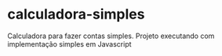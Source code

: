 # calculadora-simples

Calculadora para fazer contas simples.
Projeto executando com implementação simples em Javascript
